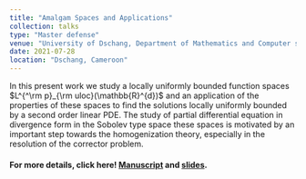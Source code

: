 ```yaml
---
title: "Amalgam Spaces and Applications"
collection: talks
type: "Master defense"
venue: "University of Dschang, Department of Mathematics and Computer science"
date: 2021-07-28
location: "Dschang, Cameroon"
---
```

In this present work we study a locally uniformly bounded function spaces $L^{^\rm p}_{\rm uloc}(\mathbb{R}^{d})$ and an application of the properties of these spaces to find the solutions locally uniformly bounded by a second order linear PDE. The study of partial differential equation in divergence form in the Sobolev type space these spaces is motivated by an important step towards the homogenization theory, especially in the resolution of the corrector problem.
#### For more details, click here! [Manuscript](../../files/uds_master_thesis_2021.pdf) and [slides](../../files/uds_thesis_defense_july_2021.pdf).
